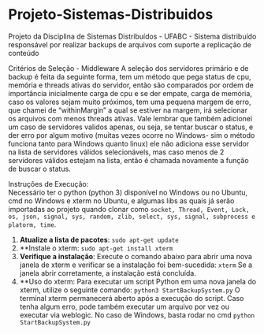 # Projeto-Sistemas-Distribuidos
Projeto da Disciplina de Sistemas Distribuídos - UFABC - Sistema distribuído responsável por realizar backups de arquivos com suporte a replicação de conteúdo

 Critérios de Seleção - Middleware
 A seleção dos servidores primário e de backup é feita da seguinte forma, tem um método
 que pega status de cpu, memória e threads ativas do servidor, então são comparados por
 ordem de importância inicialmente carga de cpu e se der empate, carga de memória,
 caso os valores sejam muito próximos, tem uma pequena margem de erro, que chamei
 de “withinMargin” a qual se estiver na margem, irá selecionar os arquivos com menos
 threads ativas. Vale lembrar que também adicionei um caso de servidores validos apenas,
 ou seja, se tentar buscar o status, e der erro por algum motivo (muitas vezes ocorre no
 Windows- sim o método funciona tanto para Windows quanto linux) ele não adiciona
 esse servidor na lista de servidores válidos selecionávels, mas caso menos de 2 servidores
 válidos estejam na lista, então é chamada novamente a função de buscar o status.

Instruções de Execução:  
Necessário ter o python (python 3) disponível no Windows ou no Ubuntu, cmd no Windows e xterm no Ubuntu, e algumas libs as quais já serão importadas ao projeto quando clonar como `socket, Thread, Event, Lock, os, json, signal, sys, random, zlib, select, sys, signal, subprocess e platorm, time`.
 1. **Atualize a lista de pacotes**:
 `sudo apt-get update`
 2. **Instale o xterm:
 `sudo apt-get install xterm`
 3. **Verifique a instalação**:
 Execute o comando abaixo para abrir uma nova janela de xterm e verificar se a instalação foi bem-sucedida:
 `xterm`
 Se a janela abrir corretamente, a instalação está concluída.
 4. **Uso do xterm:
 Para executar um script Python em uma nova janela do xterm, utilize o seguinte
 comando:
 `python3 StartBackupSystem.py`
 O terminal xterm permanecerá aberto após a execução do script. Caso tenha algum erro, pode também executar um arquivo por vez ou executar via weblogic.
 No caso de Windows, basta rodar no cmd
 `python StartBackupSystem.py`

